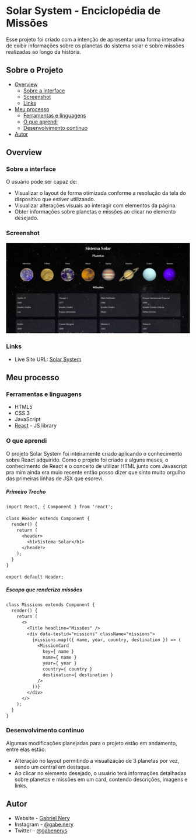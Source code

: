 # Solar System - Enciclopédia de Missões

Esse projeto foi criado com a intenção de apresentar uma forma interativa de exibir informações sobre os planetas do sistema solar e sobre missões realizadas ao longo da história. 

## Sobre o Projeto

- [Overview](#overview)
  - [Sobre a interface](#sobre-a-interface)
  - [Screenshot](#screenshot)
  - [Links](#links)
- [Meu processo](#meu-processo)
  - [Ferramentas e linguagens](#ferramentas-e-linguagens)
  - [O que aprendi](#o-que-aprendi)
  - [Desenvolvimento continuo](#desenvolvimento-continuo)
- [Autor](#autor)


## Overview

### Sobre a interface

O usuário pode ser capaz de:

- Visualizar o layout de forma otimizada conforme a resolução da tela do dispositivo que estiver utilizando.
- Visualizar alterações visuais ao interagir com elementos da página.
- Obter informações sobre planetas e missões ao clicar no elemento desejado.

### Screenshot

![](./src/images/solar_system.jpeg)

### Links

- Live Site URL: [Solar System](https://solar-system-mu.vercel.app/)

## Meu processo

### Ferramentas e linguagens

- HTML5
- CSS 3
- JavaScript
- [React](https://reactjs.org/) - JS library

### O que aprendi

O projeto Solar System foi inteiramente criado aplicando o conhecimento sobre React adquirido. Como o projeto foi criado a alguns meses, o conhecimento de React e o conceito de utilizar HTML junto com Javascript pra mim ainda era muio recente então posso dizer que sinto muito orgulho das primeiras linhas de JSX que escrevi.

##### Primeiro Trecho

```JSX - Primeiro Trecho
import React, { Component } from 'react';

class Header extends Component {
  render() {
    return (
      <header>
        <h1>Sistema Solar</h1>
      </header>
    );
  }
}

export default Header;
```
##### Escopo que renderiza missões

```JSX - Escopo que renderiza missões
class Missions extends Component {
  render() {
    return (
      <>
        <Title headline="Missões" />
        <div data-testid="missions" className="missions">
          {missions.map(({ name, year, country, destination }) => (
            <MissionCard
              key={ name }
              name={ name }
              year={ year }
              country={ country }
              destination={ destination }
            />
          ))}
        </div>
      </>
    );
  }
}
```

### Desenvolvimento continuo

Algumas modificações planejadas para o projeto estão em andamento, entre elas estão:

- Alteração no layout permitindo a visualização de 3 planetas por vez, sendo um central em destaque.
- Ao clicar no elemento desejado, o usuário terá informações detalhadas sobre planetas e missões em um card, contendo descrições, imagens e links.

## Autor

- Website - [Gabriel Nery](https://gabrielnerys.github.io/)
- Instagram - [@gabe.nery](https://www.instagram.com/gabe.nery/)
- Twitter - [@gabenerys](https://www.twitter.com/gabenerys)
